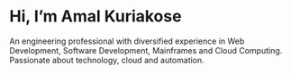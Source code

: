 # Hi, I’m Amal Kuriakose

An engineering professional with diversified experience in Web Development, Software Development, Mainframes and Cloud Computing. Passionate about technology, cloud and automation.